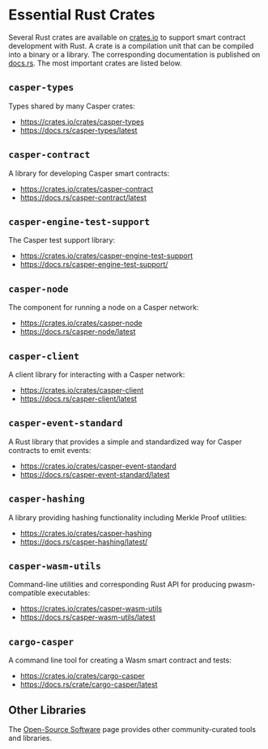 # Essential Rust Crates

Several Rust crates are available on [crates.io](https://crates.io/) to support smart contract development with Rust. A crate is a compilation unit that can be compiled into a binary or a library. The corresponding documentation is published on [docs.rs](https://docs.rs). The most important crates are listed below.

## `casper-types`

Types shared by many Casper crates:
- https://crates.io/crates/casper-types
- https://docs.rs/casper-types/latest

## `casper-contract`

A library for developing Casper smart contracts:
- https://crates.io/crates/casper-contract
- https://docs.rs/casper-contract/latest

## `casper-engine-test-support`

The Casper test support library:
- https://crates.io/crates/casper-engine-test-support
- https://docs.rs/casper-engine-test-support/

## `casper-node`

The component for running a node on a Casper network:
- https://crates.io/crates/casper-node
- https://docs.rs/casper-node/latest

## `casper-client`
A client library for interacting with a Casper network:
- https://crates.io/crates/casper-client
- https://docs.rs/casper-client/latest

## `casper-event-standard`

A Rust library that provides a simple and standardized way for Casper contracts to emit events:
- https://crates.io/crates/casper-event-standard
- https://docs.rs/casper-event-standard/latest

## `casper-hashing`

A library providing hashing functionality including Merkle Proof utilities:
- https://crates.io/crates/casper-hashing
- https://docs.rs/casper-hashing/latest/

## `casper-wasm-utils`

Command-line utilities and corresponding Rust API for producing pwasm-compatible executables:
- https://crates.io/crates/casper-wasm-utils
- https://docs.rs/casper-wasm-utils/latest

## `cargo-casper`

A command line tool for creating a Wasm smart contract and tests:
- https://crates.io/crates/cargo-casper
- https://docs.rs/crate/cargo-casper/latest

## Other Libraries

The [Open-Source Software](../resources/casper-open-source-software.md) page provides other community-curated tools and libraries.

